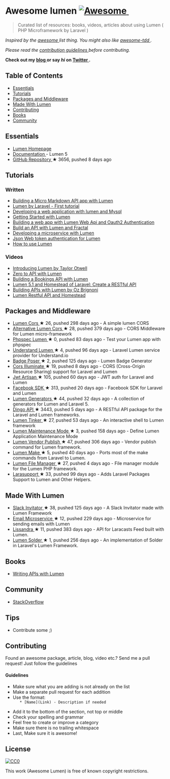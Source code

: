 <h1>
 Awesome lumen
 <a href="https://github.com/sindresorhus/awesome">
  <img alt="Awesome" src="https://cdn.rawgit.com/sindresorhus/awesome/d7305f38d29fed78fa85652e3a63e154dd8e8829/media/badge.svg"/>
 </a>
 <img alt="" src="https://img.shields.io/badge/unicodeveloper-approved-brightgreen.svg"/>
</h1>
<blockquote>
 <p>
  Curated list of resources: books, videos, articles about using Lumen ( PHP Microframework by Laravel )
 </p>
</blockquote>
<p>
 <em>
  Inspired by the
  <a href="https://github.com/sindresorhus/awesome">
   awesome
  </a>
  list thing. You might also like
  <a href="https://github.com/unicodeveloper/awesome-tdd">
   awesome-tdd
  </a>
  .
 </em>
</p>
<p>
 <em>
  Please read the
  <a href="#guidelines">
   contribution guidelines
  </a>
  before contributing.
 </em>
</p>
<p>
 <strong>
  Check out my
  <a href="https://goodheads.io">
   blog
  </a>
  or say
  <em>
   hi
  </em>
  on
  <a href="https://twitter.com/unicodeveloper">
   Twitter
  </a>
  .
 </strong>
</p>
<h2>
 Table of Contents
</h2>
<ul>
 <li>
  <a href="#essentials">
   Essentials
  </a>
 </li>
 <li>
  <a href="#tutorials">
   Tutorials
  </a>
 </li>
 <li>
  <a href="#packages-and-middleware">
   Packages and Middleware
  </a>
 </li>
 <li>
  <a href="#made-with-lumen">
   Made With Lumen
  </a>
 </li>
 <li>
  <a href="#contributing">
   Contributing
  </a>
 </li>
 <li>
  <a href="#books">
   Books
  </a>
 </li>
 <li>
  <a href="#community">
   Community
  </a>
 </li>
</ul>
<h2>
 Essentials
</h2>
<ul>
 <li>
  <a href="https://lumen.laravel.com/">
   Lumen Homepage
  </a>
 </li>
 <li>
  <a href="https://lumen.laravel.com/docs/5.2">
   Documentation
  </a>
  - Lumen 5
 </li>
 <li>
  <a href="https://github.com/laravel/lumen">
   GitHub Repository
  </a>
  <span>
   &#9733 3656, pushed 8 days ago
  </span>
 </li>
</ul>
<h2>
 Tutorials
</h2>
<h3>
 Written
</h3>
<ul>
 <li>
  <a href="http://www.sitepoint.com/building-micro-markdown-api-app-lumen/">
   Building a Micro Markdown API app with Lumen
  </a>
 </li>
 <li>
  <a href="https://www.codetutorial.io/lumen-first-tutorial/">
   Lumen by Laravel - First tutorial
  </a>
 </li>
 <li>
  <a href="http://loige.co/developing-a-web-application-with-lumen-and-mysql/">
   Developing a web application with lumen and Mysql
  </a>
 </li>
 <li>
  <a href="http://wern-ancheta.com/blog/2015/05/09/getting-started-with-lumen/">
   Getting Started with Lumen
  </a>
 </li>
 <li>
  <a href="http://esbenp.github.io/2015/05/26/lumen-web-api-oauth-2-authentication/">
   Building a web app with Lumen Web Api and Oauth2 Authentication
  </a>
 </li>
 <li>
  <a href="http://laravelista.com/build-an-api-with-lumen-and-fractal/">
   Build an API with Lumen and Fractal
  </a>
 </li>
 <li>
  <a href="http://goodheads.io/2015/06/19/developing-a-micro-service-with-lumen/">
   Developing a microservice with Lumen
  </a>
 </li>
 <li>
  <a href="http://laravelista.com/json-web-token-authentication-for-lumen/">
   Json Web token authentication for Lumen
  </a>
 </li>
 <li>
  <a href="http://codelution.com/resource/framework/how-to-use-lumen-by-laravel/">
   How to use Lumen
  </a>
 </li>
</ul>
<h3>
 Videos
</h3>
<ul>
 <li>
  <a href="https://laracasts.com/lessons/introducing-lumen">
   Introducing Lumen by Taylor Otwell
  </a>
 </li>
 <li>
  <a href="https://www.youtube.com/watch?v=ZetUes4lygA">
   Zero to API with Lumen
  </a>
 </li>
 <li>
  <a href="https://www.youtube.com/watch?v=oENnw5BxKvA">
   Building a Bookings API with Lumen
  </a>
 </li>
 <li>
  <a href="https://www.youtube.com/watch?v=BV7rmvPJZQk">
   Lumen 5.1 and Homestead of Laravel: Create a RESTful API
  </a>
 </li>
 <li>
  <a href="https://www.youtube.com/watch?v=br2O_WDXaKk">
   Building APIs with Lumen by Oz Brignoni
  </a>
 </li>
 <li>
  <a href="https://www.udemy.com/lumen-restful-api-and-homestead-for-lumen-by-laravel-and-php/">
   Lumen Restful API and Homestead
  </a>
 </li>
</ul>
<h2>
 Packages and Middleware
</h2>
<ul>
 <li>
  <a href="https://github.com/vluzrmos/lumen-cors">
   Lumen Cors
  </a>
  <span>
   &#9733 26, pushed 298 days ago
  </span>
  - A simple lumen CORS
 </li>
 <li>
  <a href="https://github.com/palanik/lumen-cors">
   Alternative Lumen Cors
  </a>
  <span>
   &#9733 28, pushed 379 days ago
  </span>
  - CORS Middleware for Lumen micro-framework
 </li>
 <li>
  <a href="https://github.com/pmartelletti/phpspec-lumen">
   Phpspec Lumen
  </a>
  <span>
   &#9733 0, pushed 83 days ago
  </span>
  - Test your Lumen app with phpspec
 </li>
 <li>
  <a href="https://github.com/understand/understand-lumen">
   Understand Lumen
  </a>
  <span>
   &#9733 4, pushed 96 days ago
  </span>
  - Laravel Lumen service provider for Understand.io
 </li>
 <li>
  <a href="https://github.com/vluzrmos/laravel-badge-poser">
   Badge Poser
  </a>
  <span>
   &#9733 2, pushed 125 days ago
  </span>
  - Lumen Badge Generator
 </li>
 <li>
  <a href="https://github.com/neomerx/cors-illuminate">
   Cors Illuminate
  </a>
  <span>
   &#9733 19, pushed 8 days ago
  </span>
  - CORS (Cross-Origin Resource Sharing) support for Laravel and Lumen
 </li>
 <li>
  <a href="https://github.com/generationtux/jwt-artisan">
   Jwt Artisan
  </a>
  <span>
   &#9733 105, pushed 60 days ago
  </span>
  - JWT auth for Laravel and Lumen
 </li>
 <li>
  <a href="https://github.com/SammyK/LaravelFacebookSdk">
   Facebook SDK
  </a>
  <span>
   &#9733 313, pushed 20 days ago
  </span>
  - Facebook SDK for Laravel and Lumen
 </li>
 <li>
  <a href="https://github.com/webNeat/lumen-generators">
   Lumen Generators
  </a>
  <span>
   &#9733 44, pushed 32 days ago
  </span>
  - A collection of generators for Lumen and Laravel 5.
 </li>
 <li>
  <a href="https://github.com/dingo/api">
   Dingo API
  </a>
  <span>
   &#9733 3443, pushed 5 days ago
  </span>
  - A RESTful API package for the Laravel and Lumen frameworks.
 </li>
 <li>
  <a href="https://github.com/vluzrmos/lumen-tinker">
   Lumen Tinker
  </a>
  <span>
   &#9733 27, pushed 53 days ago
  </span>
  - An interactive shell to Lumen framework
 </li>
 <li>
  <a href="https://github.com/rdehnhardt/lumen-maintenance-mode">
   Lumen Maintenance Mode
  </a>
  <span>
   &#9733 3, pushed 158 days ago
  </span>
  - Define Lumen Application Maintenance Mode
 </li>
 <li>
  <a href="https://github.com/laravelista/lumen-vendor-publish">
   Lumen Vendor Publish
  </a>
  <span>
   &#9733 47, pushed 306 days ago
  </span>
  - Vendor publish command for Lumen framework.
 </li>
 <li>
  <a href="https://github.com/michaelbonds/lumen-make">
   Lumen Make
  </a>
  <span>
   &#9733 5, pushed 40 days ago
  </span>
  - Ports most of the make commands from Laravel to Lumen.
 </li>
 <li>
  <a href="https://github.com/nordsoftware/lumen-file-manager">
   Lumen File Manager
  </a>
  <span>
   &#9733 27, pushed 4 days ago
  </span>
  - File manager module for the Lumen PHP framework.
 </li>
 <li>
  <a href="https://github.com/irazasyed/larasupport">
   Larasupport
  </a>
  <span>
   &#9733 33, pushed 99 days ago
  </span>
  - Adds Laravel Packages Support to Lumen and Other Helpers.
 </li>
</ul>
<h2>
 Made With Lumen
</h2>
<ul>
 <li>
  <a href="https://github.com/vluzrmos/lumen-slackin">
   Slack Invitator
  </a>
  <span>
   &#9733 38, pushed 125 days ago
  </span>
  - A Slack Invitator made with Lumen Framework
 </li>
 <li>
  <a href="https://github.com/rlacerda83/lumen-email-microservice">
   Email Microservice
  </a>
  <span>
   &#9733 12, pushed 229 days ago
  </span>
  - Microservice for sending emails with Lumen
 </li>
 <li>
  <a href="https://github.com/laravelista/Lissandra">
   Lissandra
  </a>
  <span>
   &#9733 11, pushed 383 days ago
  </span>
  - API for Laracasts Feed built with Lumen.
 </li>
 <li>
  <a href="https://github.com/TechnicPack/LumenSolder">
   Lumen Solder
  </a>
  <span>
   &#9733 1, pushed 256 days ago
  </span>
  - An implementation of Solder in Laravel's Lumen Framework.
 </li>
</ul>
<h2>
 Books
</h2>
<ul>
 <li>
  <a href="https://leanpub.com/lumen-apis">
   Writing APIs with Lumen
  </a>
 </li>
</ul>
<h2>
 Community
</h2>
<ul>
 <li>
  <a href="http://stackoverflow.com/questions/tagged/lumen">
   StackOverflow
  </a>
 </li>
</ul>
<h2>
 Tips
</h2>
<ul>
 <li>
  Contribute some ;)
 </li>
</ul>
<h2>
 Contributing
</h2>
<p>
 Found an awesome package, article, blog, video etc.? Send me a pull request! Just follow the guidelines
</p>
<h4>
 Guidelines
</h4>
<ul>
 <li>
  Make sure what you are adding is not already on the list
 </li>
 <li>
  Make a separate pull request for each addition
 </li>
 <li>
  Use the format:
  <code>
   * [Name](Link) - Description if needed
  </code>
 </li>
 <li>
  Add it to the bottom of the section, not top or middle
 </li>
 <li>
  Check your spelling and grammar
 </li>
 <li>
  Feel free to create or improve a category
 </li>
 <li>
  Make sure there is no trailing whitespace
 </li>
 <li>
  Last, Make sure it is awesome!
 </li>
</ul>
<h2>
 License
</h2>
<p>
 <a href="https://creativecommons.org/publicdomain/zero/1.0/">
  <img alt="CC0" src="https://i.creativecommons.org/p/zero/1.0/88x31.png"/>
 </a>
</p>
<p>
 This work (Awesome Lumen) is free of known copyright restrictions.
</p>
